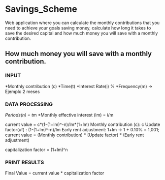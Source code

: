 # Savings_Scheme
Web application where you can calculate the monthly contributions that you need to achieve your goals saving money, calculate how long it takes to save the desired capital and  how much money you will save with a monthly contribution.

## How much money you will save with a monthly contribution.

### INPUT
*Monthly contribution (c)
*Time(t)
*Interest Rate(i) % 
*Frequency(m) -> Ejemplo 2 meses

### DATA PROCESSING
*Periods(n) = t*m
*Monthly effective interest (lm) = i/m

current value = c*(1-(1+lm)^-n)/lm*(1+lm)
Monthly contribution (c): c
Update factor(uf) : (1-(1+lm)^-n)/lm
Early rent adjustment: 1+lm -> 1 + 0.10% = 1,001;
current value = (Monthly contribution) * (Update factor) * (Early rent adjustment)

capitalization factor = (1+lm)^n

### PRINT RESULTS
Final Value = current value * capitalization factor